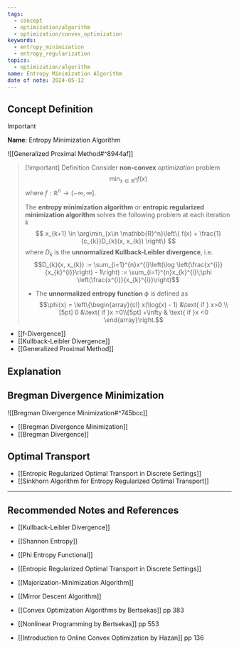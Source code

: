 ```yaml
---
tags:
  - concept
  - optimization/algorithm
  - optimization/convex_optimization
keywords:
  - entropy_minimization
  - entropy_regularization
topics:
  - optimization/algorithm
name: Entropy Minimization Algorithm
date of note: 2024-05-12
---
```


## Concept Definition

>[!important]
>**Name**: Entropy Minimization Algorithm

![[Generalized Proximal Method#^8944af]]

>[!important] Definition
>Consider **non-convex** *optimization* problem
>$$
>\min_{x \in \mathbb{R}^{n}} f(x)
>$$
>where $f: \mathbb{R}^{n} \to (-\infty, \infty]$.
>
>The **entropy minimization algorithm** or **entropic regularized minimization algorithm** solves the following problem at each iteration $k$
>$$
> x_{k+1} \in \arg\min_{x\in \mathbb{R}^n}\left\{ f(x) + \frac{1}{c_{k}}D_{k}(x, x_{k}) \right\} 
>$$
>where $D_{k}$ is the **unnormalized Kullback-Leibler divergence**, i.e. $$D_{k}(x, x_{k}) := \sum_{i=1}^{n}x^{i}\left(\log \left(\frac{x^{i}}{x_{k}^{i}}\right) - 1\right) := \sum_{i=1}^{n}x_{k}^{i}\;\phi \left(\frac{x^{i}}{x_{k}^{i}}\right)$$
>- The **unnormalized entropy function** $\phi$ is defined as $$\phi(x) = \left\{\begin{array}{cl} x(\log(x) - 1) &\text{ if } x>0 \\[5pt] 0 &\text{ if }x =0\\[5pt] +\infty & \text{ if }x <0 \end{array}\right.$$

- [[f-Divergence]]
- [[Kullback-Leibler Divergence]]
- [[Generalized Proximal Method]]

## Explanation



## Bregman Divergence Minimization

![[Bregman Divergence Minimization#^745bcc]]

- [[Bregman Divergence Minimization]]
- [[Bregman Divergence]]


## Optimal Transport

- [[Entropic Regularized Optimal Transport in Discrete Settings]]
- [[Sinkhorn Algorithm for Entropy Regularized Optimal Transport]]


-----------
##  Recommended Notes and References



- [[Kullback-Leibler Divergence]]
- [[Shannon Entropy]]
- [[Phi Entropy Functional]]

- [[Entropic Regularized Optimal Transport in Discrete Settings]]



- [[Majorization-Minimization Algorithm]]
- [[Mirror Descent Algorithm]]


- [[Convex Optimization Algorithms by Bertsekas]] pp 383
- [[Nonlinear Programming by Bertsekas]] pp 553
- [[Introduction to Online Convex Optimization by Hazan]] pp 136